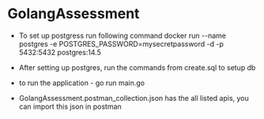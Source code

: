 # GolangAssessment

- To set up postgress run following command
docker run --name postgres -e POSTGRES_PASSWORD=mysecretpassword -d -p 5432:5432 postgres:14.5

- After setting up postgres, run the commands from create.sql to setup db

- to run the application -  go run main.go

- GolangAssessment.postman_collection.json has the all listed apis, you can import this json in postman
